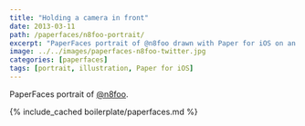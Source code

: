 ```yaml
---
title: "Holding a camera in front"
date: 2013-03-11
path: /paperfaces/n8foo-portrait/
excerpt: "PaperFaces portrait of @n8foo drawn with Paper for iOS on an iPad."
image: ../../images/paperfaces-n8foo-twitter.jpg
categories: [paperfaces]
tags: [portrait, illustration, Paper for iOS]
---
```


PaperFaces portrait of [@n8foo](https://twitter.com/n8foo).

{% include_cached boilerplate/paperfaces.md %}

